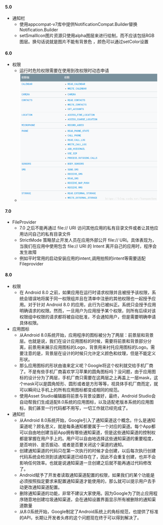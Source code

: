 #### 5.0

- 通知栏
	- 使用appcompat-v7库中提供NotificationCompat.Builder替换Notification.Builder
	- setSmallIcon图片资源只使用alpha图层来进行绘制，而不应该包括RGB图层。换句话说就是图片不能有背景色 ，颜色可以通过setColor设置
#### 6.0

- 权限
	- 运行时危险权限需要在使用到改权限时动态申请
	- ![](/assets/20180427163710999.png)

#### 7.0

- FileProvider
	- 7.0 之后不能再通过 file:// URI 访问其他应用的私有目录文件或者让其他应用访问自己的私有目录文件
	-  StrictMode 策略禁止开发人员在应用外部公开 file:// URI。具体表现为，当我们在应用中使用包含 file:// URI 的 Intent 离开自己的应用时，程序会发生故障
	- 例如平时常用的启动安装应用的intent,调用拍照的intent等需要适配Fileprovider

#### 8.0

- 权限
	- 在 Android 8.0 之前，如果应用在运行时请求权限并且被授予该权限，系统会错误地将属于同一权限组并且在清单中注册的其他权限也一起授予应用。对于针对 Android 8.0 的应用，此行为已被纠正。系统只会授予应用明确请求的权限。然而，一旦用户为应用授予某个权限，则所有后续对该权限组中权限的请求都将被自动批准，不会通知用户，但是需要明确申请具体权限。
- 应用图标
	- 从Android 8.0系统开始，应用程序的图标被分为了两层：前景层和背景层。也就是说，我们在设计应用图标的时候，需要将前景和背景部分分离，前景用来展示应用图标的Logo，背景用来衬托应用图标的Logo。需要注意的是，背景层在设计的时候只允许定义颜色和纹理，但是不能定义形状。
	- 那么应用图标的形状由谁来定义呢？Google将这个权利就交给手机厂商了。不是有些手机厂商喜欢学习苹果的圆角图标吗？没问题，由于应用图标的设计分为了两层，手机厂商只需要在这两层之上再盖上一层mask，这个mask可以是圆角矩形、圆形或者是方形等等，视具体手机厂商而定，就可以瞬间让手机上的所有应用图标都变成相同的规范。
	- 使用Asset Studio编辑器将前景与背景设置好，最终，Android Studio会自动帮我们生成适配8.0系统的应用图标，以及适配老版本系统的应用图标，我们甚至一行代码都不用写，一切工作就已经完成了。
- 通知栏
	- 从Android 8.0系统开始，Google引入了通知渠道这个概念。什么是通知渠道呢？顾名思义，就是每条通知都要属于一个对应的渠道。每个App都可以自由地创建当前App拥有哪些通知渠道，但是这些通知渠道的控制权都是掌握在用户手上的。用户可以自由地选择这些通知渠道的重要程度，是否响铃、是否振动、或者是否要关闭这个渠道的通知。
	- 创建通知渠道的代码只在第一次执行的时候才会创建，以后每次执行创建代码系统会检测到该通知渠道已经存在了，因此不会重复创建，也并不会影响任何效率。也就是说通知渠道一旦创建之后就不能再通过代码修改了。
	- Android赋予了开发者读取通知渠道配置的权限，如果我们的某个功能是必须按照指定要求来配置通知渠道才能使用的，那么就可以提示用户去手动更改通知渠道配置。
	- 删除通知渠道的功能，非常不建议大家使用。因为Google为了防止应用程序随意地创建垃圾通知渠道，会在通知设置界面显示所有被删除的通知渠道数量
	- 从8.0系统开始，Google制定了Android系统上的角标规范，也提供了标准的API，长期让开发者头疼的这个问题现在终于可以得到解决了。
